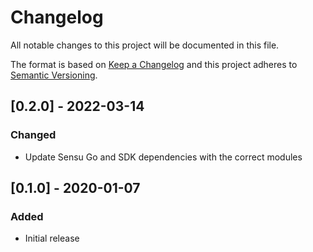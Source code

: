 # Changelog
All notable changes to this project will be documented in this file.

The format is based on [Keep a Changelog](http://keepachangelog.com/en/1.0.0/)
and this project adheres to [Semantic
Versioning](http://semver.org/spec/v2.0.0.html).

## [0.2.0] - 2022-03-14

### Changed
- Update Sensu Go and SDK dependencies with the correct modules

## [0.1.0] - 2020-01-07

### Added
- Initial release
